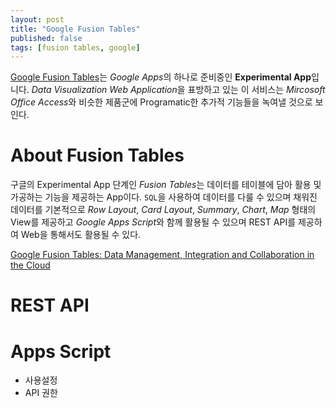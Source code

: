 ```yaml
---
layout: post
title: "Google Fusion Tables"
published: false
tags: [fusion tables, google]
---
```


[Google Fusion Tables](http://tables.googlelabs.com)는 *Google Apps*의 하나로 준비중인 **Experimental App**입니다. *Data Visualization Web Application*을 표방하고 있는 이 서비스는 *Mircosoft Office Access*와 비슷한 제품군에 Programatic한 추가적 기능들을 녹여낼 것으로 보인다.


# About Fusion Tables

구글의 Experimental App 단계인 *Fusion Tables*는 데이터를 테이블에 담아 활용 및 가공하는 기능을 제공하는 App이다. `SQL`을 사용하여 데이터를 다룰 수 있으며 채워진 데이터를 기본적으로 *Row Layout*, *Card Layout*, *Summary*, *Chart*, *Map* 형태의 View를 제공하고 *Google Apps Script*와 함께 활용될 수 있으며 REST API를 제공하여 Web을 통해서도 활용될 수 있다.  

<!-- more -->



[Google Fusion Tables: Data Management, Integration and Collaboration in the Cloud](http://homes.cs.washington.edu/~alon/files/socc10.pdf)





# REST API





# Apps Script

- 사용설정
- API 권한